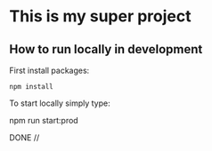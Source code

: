 # This is my super project

## How to run locally in development

First install packages:
```
npm install
```
To start locally simply type:

npm run start:prod

DONE //